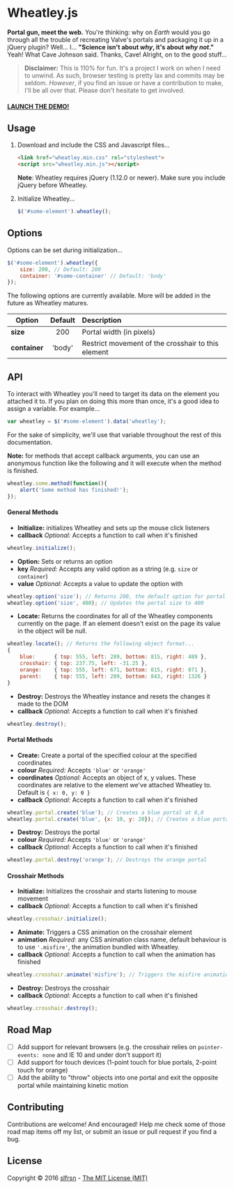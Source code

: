 # Wheatley.js

**Portal gun, meet the web.** You're thinking: why on _Earth_ would you go through all the trouble of recreating Valve's portals and packaging it up in a jQuery plugin? Well... I... **"Science isn't about _why_, it's about _why not_."** Yeah! What Cave Johnson said. Thanks, Cave! Alright, on to the good stuff...

> **Disclaimer:** This is 110% for fun. It's a project I work on when I need to unwind. As such, browser testing is pretty lax and commits may be seldom. _However_, if you find an issue or have a contribution to make, I'll be all over that. Please don't hesitate to get involved.

#### [LAUNCH THE DEMO!](http://slfrsn.github.io/WheatleyJS)

## Usage

1. Download and include the CSS and Javascript files...

	```html
	<link href="wheatley.min.css" rel="stylesheet">
  	<script src="wheatley.min.js"></script>
	```

	**Note**: Wheatley requires jQuery (1.12.0 or newer). Make sure you include jQuery before Wheatley.

2. Initialize Wheatley...

	```javascript
	$('#some-element').wheatley();
	```

## Options

Options can be set during initialization...

```javascript
$('#some-element').wheatley({
	size: 200, // Default: 200
	container: '#some-container' // Default: 'body'
});
```
The following options are currently available. More will be added in the future as Wheatley matures.

| Option        | Default | Description |
| ------------- |:-------:| :-----------|
| **size**      | 200     | Portal width (in pixels) |
| **container** | 'body'  | Restrict movement of the crosshair to this element |

## API

To interact with Wheatley you'll need to target its data on the element you attached it to. If you plan on doing this more than once, it's a good idea to assign a variable. For example...
```javascript
var wheatley = $('#some-element').data('wheatley');
```
For the sake of simplicity, we'll use that variable throughout the rest of this documentation.

**Note:** for methods that accept callback arguments, you can use an anonymous function like the following and it will execute when the method is finished.

```javascript
wheatley.some.method(function(){
	alert('Some method has finished!');
});
```

#### General Methods

- **Initialize:** initializes Wheatley and sets up the mouse click listeners
 - **callback** _Optional:_ Accepts a function to call when it's finished  

```javascript
wheatley.initialize();
```

- **Option:** Sets or returns an option
 - **key** _Required:_ Accepts any valid option as a string (e.g. ```size``` or ```container```)
 - **value** _Optional:_ Accepts a value to update the option with  

```javascript
wheatley.option('size'); // Returns 200, the default option for portal size
wheatley.option('size', 400); // Updates the portal size to 400
```

- **Locate:** Returns the coordinates for all of the Wheatley components currently on the page. If an element doesn't exist on the page its value in the object will be null.  

```javascript
wheatley.locate(); // Returns the following object format...
{
	blue:      { top: 555, left: 289, bottom: 815, right: 489 },
	crosshair: { top: 237.75, left: -31.25 },
	orange:    { top: 555, left: 671, bottom: 815, right: 871 },
	parent:    { top: 555, left: 289, bottom: 843, right: 1326 }
}
```

- **Destroy:** Destroys the Wheatley instance and resets the changes it made to the DOM
 - **callback** _Optional:_ Accepts a function to call when it's finished  

```javascript
wheatley.destroy();
```

#### Portal Methods

- **Create:** Create a portal of the specified colour at the specified coordinates  
 - **colour** _Required:_ Accepts ```'blue'``` or ```'orange'```
 - **coordinates** _Optional:_ Accepts an object of x, y values. These coordinates are relative to the element we've attached Wheatley to. Default is ```{ x: 0, y: 0 }```
 - **callback** _Optional:_ Accepts a function to call when it's finished  

```javascript
wheatley.portal.create('blue'); // Creates a blue portal at 0,0
wheatley.portal.create('blue', {x: 10, y: 20}); // Creates a blue portal at 10,20
```

- **Destroy:** Destroys the portal  
 - **colour** _Required:_ Accepts ```'blue'``` or ```'orange'```
 - **callback** _Optional:_ Accepts a function to call when it's finished  

```javascript
wheatley.portal.destroy('orange'); // Destroys the orange portal
```

#### Crosshair Methods

- **Initialize:** Initializes the crosshair and starts listening to mouse movement
 - **callback** _Optional:_ Accepts a function to call when it's finished  

```javascript
wheatley.crosshair.initialize();
```

- **Animate:** Triggers a CSS animation on the crosshair element
 - **animation** _Required:_ any CSS animation class name, default behaviour is to use ```'.misfire'```, the animation bundled with Wheatley.
 - **callback** _Optional:_ Accepts a function to call when the animation has finished  

```javascript
wheatley.crosshair.animate('misfire'); // Triggers the misfire animation
```

- **Destroy:** Destroys the crosshair
 - **callback** _Optional:_ Accepts a function to call when it's finished  

```javascript
wheatley.crosshair.destroy();
```

## Road Map

- [ ] Add support for relevant browsers (e.g. the crosshair relies on ```pointer-events: none``` and IE 10 and under don't support it)
- [ ] Add support for touch devices (1-point touch for blue portals, 2-point touch for orange)
- [ ] Add the ability to "throw" objects into one portal and exit the opposite portal while maintaining kinetic motion

## Contributing

Contributions are welcome! And encouraged! Help me check some of those road map items off my list, or submit an issue or pull request if you find a bug.

## License

Copyright © 2016 [slfrsn](https://github.com/slfrsn) - [The MIT License (MIT)](https://opensource.org/licenses/MIT)
